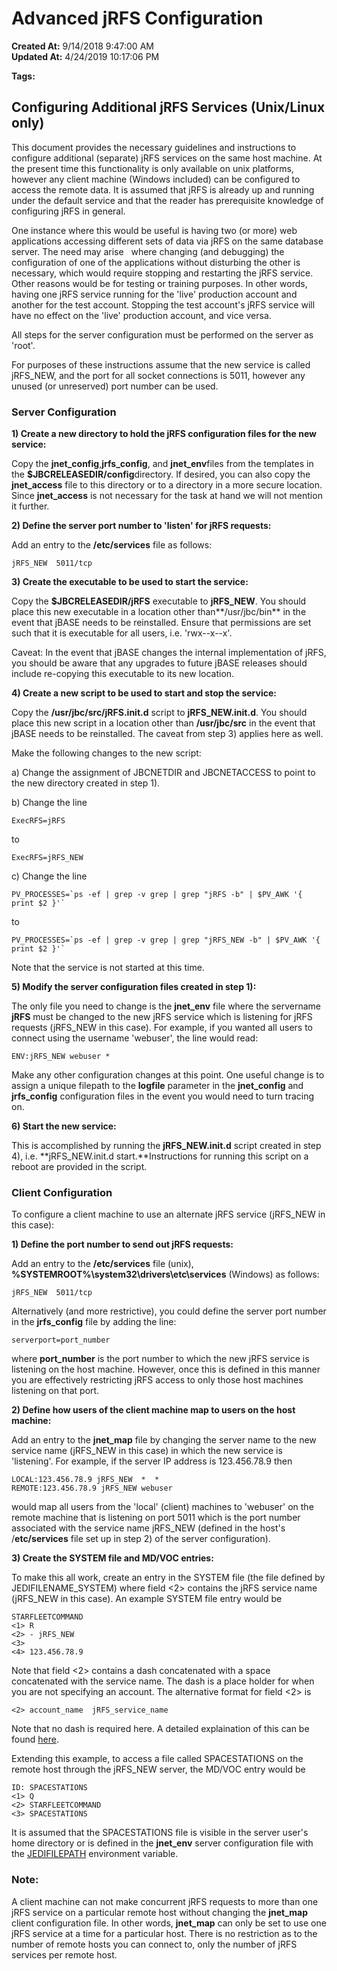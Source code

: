# Advanced jRFS Configuration 

**Created At:** 9/14/2018 9:47:00 AM  
**Updated At:** 4/24/2019 10:17:06 PM  

**Tags:**
<badge text='linux advanced jrfs config' vertical='middle' />

## Configuring Additional jRFS Services (Unix/Linux only)

This document provides the necessary guidelines and instructions to configure additional (separate) jRFS services on the same host machine. At the present time this functionality is only available on unix platforms, however any client machine (Windows included) can be configured to access the remote data. It is assumed that jRFS is already up and running under the default service and that the reader has prerequisite knowledge of configuring jRFS in general.

One instance where this would be useful is having two (or more) web applications accessing different sets of data via jRFS on the same database server. The need may arise   where changing (and debugging) the configuration of one of the applications without disturbing the other is necessary, which would require stopping and restarting the jRFS service. Other reasons would be for testing or training purposes. In other words, having one jRFS service running for the 'live' production account and another for the test account. Stopping the test account's jRFS service will have no effect on the 'live' production account, and vice versa.

All steps for the server configuration must be performed on the server as 'root'.

For purposes of these instructions assume that the new service is called jRFS\_NEW, and the port for all socket connections is 5011, however any unused (or unreserved) port number can be used.

#### 


### Server Configuration

**1) Create a new directory to hold the jRFS configuration files for the new service:**

Copy the **jnet\_config**,**jrfs\_config**, and **jnet\_env**files from the templates in the **$JBCRELEASEDIR/config**directory. If desired, you can also copy the **jnet\_access** file to this directory or to a directory in a more secure location. Since **jnet\_access** is not necessary for the task at hand we will not mention it further.



**2) Define the server port number to 'listen' for jRFS requests:**

Add an entry to the **/etc/services** file as follows:

```
jRFS_NEW  5011/tcp
```



**3) Create the executable to be used to start the service:**

Copy the **$JBCRELEASEDIR/jRFS** executable to **jRFS\_NEW**. You should place this new executable in a location other than**/usr/jbc/bin** in the event that jBASE needs to be reinstalled. Ensure that permissions are set such that it is executable for all users, i.e. 'rwx--x--x'.

Caveat: In the event that jBASE changes the internal implementation of jRFS, you should be aware that any upgrades to future jBASE releases should include re-copying this executable to its new location.



**4) Create a new script to be used to start and stop the service:**

Copy the **/usr/jbc/src/jRFS.init.d** script to **jRFS\_NEW.init.d**. You should place this new script in a location other than **/usr/jbc/src** in the event that jBASE needs to be reinstalled. The caveat from step 3) applies here as well.

Make the following changes to the new script:

a) Change the assignment of JBCNETDIR and JBCNETACCESS to point to the new directory created in step 1).

b) Change the line

```
ExecRFS=jRFS
```

to

```
ExecRFS=jRFS_NEW
```

c) Change the line

```
PV_PROCESSES=`ps -ef | grep -v grep | grep "jRFS -b" | $PV_AWK '{ print $2 }'`
```

to

```
PV_PROCESSES=`ps -ef | grep -v grep | grep "jRFS_NEW -b" | $PV_AWK '{ print $2 }'`
```

Note that the service is not started at this time.



**5) Modify the server configuration files created in step 1):**

The only file you need to change is the **jnet\_env** file where the servername **jRFS** must be changed to the new jRFS service which is listening for jRFS requests (jRFS\_NEW in this case). For example, if you wanted all users to connect using the username 'webuser', the line would read:

```
ENV:jRFS_NEW webuser *
```

Make any other configuration changes at this point. One useful change is to assign a unique filepath to the **logfile** parameter in the **jnet\_config** and **jrfs\_config** configuration files in the event you would need to turn tracing on.



**6) Start the new service:**

This is accomplished by running the **jRFS\_NEW.init.d** script created in step 4), i.e. **jRFS\_NEW.init.d start.**Instructions for running this script on a reboot are provided in the script.



### Client Configuration

To configure a client machine to use an alternate jRFS service (jRFS\_NEW in this case):

**1) Define the port number to send out jRFS requests:**

Add an entry to the **/etc/services** file (unix), **%SYSTEMROOT%\system32\drivers\etc\services** (Windows) as follows:

```
jRFS_NEW  5011/tcp
```

Alternatively (and more restrictive), you could define the server port number in the **jrfs\_config** file by adding the line:

```
serverport=port_number
```

where **port\_number** is the port number to which the new jRFS service is listening on the host machine. However, once this is defined in this manner you are effectively restricting jRFS access to only those host machines listening on that port.



**2) Define how users of the client machine map to users on the host machine:**

Add an entry to the **jnet\_map** file by changing the server name to the new service name (jRFS\_NEW in this case) in which the new service is 'listening'. For example, if the server IP address is 123.456.78.9 then

```
LOCAL:123.456.78.9 jRFS_NEW  *  *
REMOTE:123.456.78.9 jRFS_NEW webuser
```

would map all users from the 'local' (client) machines to 'webuser' on the remote machine that is listening on port 5011 which is the port number associated with the service name jRFS\_NEW (defined in the host's /**etc/services** file set up in step 2) of the server configuration).



**3) Create the SYSTEM file and MD/VOC entries:**

To make this all work, create an entry in the SYSTEM file (the file defined by JEDIFILENAME\_SYSTEM) where field &lt;2&gt; contains the jRFS service name (jRFS\_NEW in this case). An example SYSTEM file entry would be

```
STARFLEETCOMMAND
<1> R
<2> - jRFS_NEW
<3>
<4> 123.456.78.9
```

Note that field &lt;2&gt; contains a dash concatenated with a space concatenated with the service name. The dash is a place holder for when you are not specifying an account. The alternative format for field &lt;2&gt; is

```
<2> account_name  jRFS_service_name
```

Note that no dash is required here. A detailed explaination of this can be found [here](https://www.jbase.com/r99/knowledgebase/manuals/3.0/30manpages/man/sup22_JRFS.htm#RemoteFilePointers).

Extending this example, to access a file called SPACESTATIONS on the remote host through the jRFS\_NEW server, the MD/VOC entry would be

```
ID: SPACESTATIONS
<1> Q
<2> STARFLEETCOMMAND
<3> SPACESTATIONS
```

It is assumed that the SPACESTATIONS file is visible in the server user's home directory or is defined in the **jnet\_env** server configuration file with the [JEDIFILEPATH](https://www.jbase.com/r99/knowledgebase/manuals/3.0/30manpages/man/env2_JEDIFILEPATH.htm) environment variable.



### Note:

A client machine can not make concurrent jRFS requests to more than one jRFS service on a particular remote host without changing the **jnet\_map** client configuration file. In other words, **jnet\_map** can only be set to use one jRFS service at a time for a particular host. There is no restriction as to the number of remote hosts you can connect to, only the number of jRFS services per remote host.






